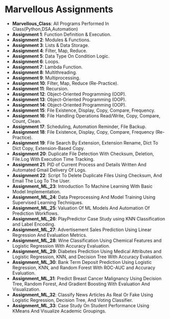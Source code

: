 # Marvellous Assignments

- **Marvellous_Class**: All Programs Performed In Class(Python,DSA,Automation)
- **Assignment 1**: Function Definition & Execution.
- **Assignment 2**: Modules & Functions.
- **Assignment 3**: Lists & Data Storage.
- **Assignment 4**: Filter, Map, Reduce.
- **Assignment 5**: Data Type On Condition Logic.
- **Assignment 6**: Loops.
- **Assignment 7**: Lambda Function.
- **Assignment 8**: Multithreading.
- **Assignment 9**: Multiprocessing.    
- **Assignment 10**: Filter, Map, Reduce (Re-Practice).
- **Assignment 11**: Recursion.
- **Assignment 12**: Object-Oriented Programming (OOP).
- **Assignment 13**: Object-Oriented Programming (OOP).
- **Assignment 14**: Object-Oriented Programming (OOP).
- **Assignment 15**: File Existence, Display, Copy, Compare, Frequency.
- **Assignment 16**: File Handling Operations Read/Write, Copy, Compare, Count, Clean.
- **Assignment 17**: Scheduling, Automation Reminder, File Backup.
- **Assignment 18**: File Existence, Display, Copy, Compare, Frequency (Re-Practice).
- **Assignment 19**: File Search By Extension, Extension Rename, Dict To Dict Copy, Extension-Based Copy.
- **Assignment 20**: Duplicate File Detection With Checksum, Deletion, File.Log With Execution Time Tracking.
- **Assignment 21**: PID of Current Process and  Details Written And Automated Gmail Delivery Of Logs.
- **Assignment 22**: Script To Delete Duplicate Files Using Checksum, And Email The Log To The User.
- **Assignment_ML_23**: Introduction To Machine Learning With Basic Model Implementation.
- **Assignment_ML_24**: Data Preprocessing And Model Training Using Supervised Learning Techniques.
- **Assignment_ML_25**: Valuation Of ML Models And Automation Of Prediction Workflows.
- **Assignment_ML_26**: PlayPredictor Case Study using KNN Classification and Label Encoding.
- **Assignment_ML_27**: Advertisement Sales Prediction Using Linear Regression And Evaluation Metrics.
- **Assignment_ML_28**: Wine Classification Using Chemical Features and Logistic Regression With Accuracy Evaluation.
- **Assignment_ML_29**: Diabetes Prediction Using Medical Attributes and Logistic Regression, KNN, and Decision Tree With Accuracy Evaluation.
- **Assignment_ML_30**: Bank Term Deposit Prediction Using Logistic Regression, KNN, and Random Forest With ROC-AUC and Accuracy Evaluation.
- **Assignment_ML_31**: Predict Breast Cancer Malignancy Using Decision Tree, Random Forest, And Gradient Boosting With Evaluation And Visualization.
- **Assignment_ML_32**: Classify News Articles As Real Or Fake Using Logistic Regression, Decision Tree, And Voting Classifier.
- **Assignment_ML_33**: Case Study On Student Performance Using KMeans And Visualize Academic Groupings.

